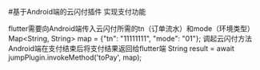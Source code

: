 #基于Android端的云闪付插件 实现支付功能

flutter需要向Android端传入云闪付所需的tn（订单流水）和mode（环境类型）
  Map<String, String> map = {"tn": "11111111", "mode": "01"};
调起云闪付方法
Android端在支付结束后将支付结果返回给flutter端
  String result = await jumpPlugin.invokeMethod('toPay', map);